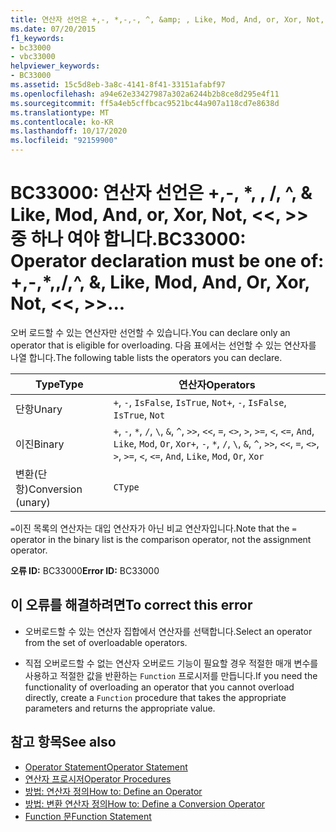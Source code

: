```yaml
---
title: 연산자 선언은 +,-, *,-,-, ^, &amp; , Like, Mod, And, or, Xor, Not,  <<,  >>, =,  <>, <, <=, >, >=, CType, IsTrue, IsFalse 중 하나 여야 합니다.
ms.date: 07/20/2015
f1_keywords:
- bc33000
- vbc33000
helpviewer_keywords:
- BC33000
ms.assetid: 15c5d8eb-3a8c-4141-8f41-33151afabf97
ms.openlocfilehash: a94e62e33427987a302a6244b2b8ce8d295e4f11
ms.sourcegitcommit: ff5a4eb5cffbcac9521bc44a907a118cd7e8638d
ms.translationtype: MT
ms.contentlocale: ko-KR
ms.lasthandoff: 10/17/2020
ms.locfileid: "92159900"
---
```

# <a name="bc33000-operator-declaration-must-be-one-of----amp-like-mod-and-or-xor-not--"></a><span data-ttu-id="39979-102">BC33000: 연산자 선언은 +,-, \*, \, /, ^, &amp; Like, Mod, And, or, Xor, Not, \<\<, >> 중 하나 여야 합니다.</span><span class="sxs-lookup"><span data-stu-id="39979-102">BC33000: Operator declaration must be one of:  +,-,\*,\,/,^, &amp;, Like, Mod, And, Or, Xor, Not, \<\<, >>...</span></span>

<span data-ttu-id="39979-103">오버 로드할 수 있는 연산자만 선언할 수 있습니다.</span><span class="sxs-lookup"><span data-stu-id="39979-103">You can declare only an operator that is eligible for overloading.</span></span> <span data-ttu-id="39979-104">다음 표에서는 선언할 수 있는 연산자를 나열 합니다.</span><span class="sxs-lookup"><span data-stu-id="39979-104">The following table lists the operators you can declare.</span></span>

|<span data-ttu-id="39979-105">Type</span><span class="sxs-lookup"><span data-stu-id="39979-105">Type</span></span>|<span data-ttu-id="39979-106">연산자</span><span class="sxs-lookup"><span data-stu-id="39979-106">Operators</span></span>|
|----------|---------------|
|<span data-ttu-id="39979-107">단항</span><span class="sxs-lookup"><span data-stu-id="39979-107">Unary</span></span>|<span data-ttu-id="39979-108">`+`, `-`, `IsFalse`, `IsTrue`, `Not`</span><span class="sxs-lookup"><span data-stu-id="39979-108">`+`, `-`, `IsFalse`, `IsTrue`, `Not`</span></span>|
|<span data-ttu-id="39979-109">이진</span><span class="sxs-lookup"><span data-stu-id="39979-109">Binary</span></span>|<span data-ttu-id="39979-110">`+`, `-`, `*`, `/`, `\`, `&`, `^`, `>>`, `<<`, `=`, `<>`, `>`, `>=`, `<`, `<=`, `And`, `Like`, `Mod`, `Or`, `Xor`</span><span class="sxs-lookup"><span data-stu-id="39979-110">`+`, `-`, `*`, `/`, `\`, `&`, `^`, `>>`, `<<`, `=`, `<>`, `>`, `>=`, `<`, `<=`, `And`, `Like`, `Mod`, `Or`, `Xor`</span></span>|
|<span data-ttu-id="39979-111">변환(단항)</span><span class="sxs-lookup"><span data-stu-id="39979-111">Conversion (unary)</span></span>|`CType`|

 <span data-ttu-id="39979-112">`=`이진 목록의 연산자는 대입 연산자가 아닌 비교 연산자입니다.</span><span class="sxs-lookup"><span data-stu-id="39979-112">Note that the `=` operator in the binary list is the comparison operator, not the assignment operator.</span></span>

 <span data-ttu-id="39979-113">**오류 ID:** BC33000</span><span class="sxs-lookup"><span data-stu-id="39979-113">**Error ID:** BC33000</span></span>

## <a name="to-correct-this-error"></a><span data-ttu-id="39979-114">이 오류를 해결하려면</span><span class="sxs-lookup"><span data-stu-id="39979-114">To correct this error</span></span>

- <span data-ttu-id="39979-115">오버로드할 수 있는 연산자 집합에서 연산자를 선택합니다.</span><span class="sxs-lookup"><span data-stu-id="39979-115">Select an operator from the set of overloadable operators.</span></span>

- <span data-ttu-id="39979-116">직접 오버로드할 수 없는 연산자 오버로드 기능이 필요할 경우 적절한 매개 변수를 사용하고 적절한 값을 반환하는 `Function` 프로시저를 만듭니다.</span><span class="sxs-lookup"><span data-stu-id="39979-116">If you need the functionality of overloading an operator that you cannot overload directly, create a `Function` procedure that takes the appropriate parameters and returns the appropriate value.</span></span>

## <a name="see-also"></a><span data-ttu-id="39979-117">참고 항목</span><span class="sxs-lookup"><span data-stu-id="39979-117">See also</span></span>

- [<span data-ttu-id="39979-118">Operator Statement</span><span class="sxs-lookup"><span data-stu-id="39979-118">Operator Statement</span></span>](../statements/operator-statement.md)
- [<span data-ttu-id="39979-119">연산자 프로시저</span><span class="sxs-lookup"><span data-stu-id="39979-119">Operator Procedures</span></span>](../../programming-guide/language-features/procedures/operator-procedures.md)
- [<span data-ttu-id="39979-120">방법: 연산자 정의</span><span class="sxs-lookup"><span data-stu-id="39979-120">How to: Define an Operator</span></span>](../../programming-guide/language-features/procedures/how-to-define-an-operator.md)
- [<span data-ttu-id="39979-121">방법: 변환 연산자 정의</span><span class="sxs-lookup"><span data-stu-id="39979-121">How to: Define a Conversion Operator</span></span>](../../programming-guide/language-features/procedures/how-to-define-a-conversion-operator.md)
- [<span data-ttu-id="39979-122">Function 문</span><span class="sxs-lookup"><span data-stu-id="39979-122">Function Statement</span></span>](../statements/function-statement.md)
